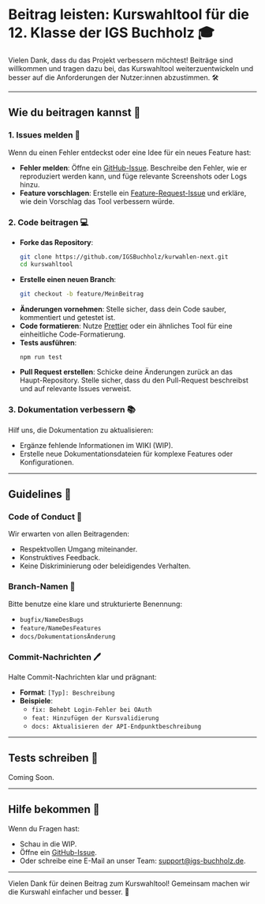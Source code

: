 # Beitrag leisten: Kurswahltool für die 12. Klasse der IGS Buchholz 🎓

Vielen Dank, dass du das Projekt verbessern möchtest! Beiträge sind willkommen und tragen dazu bei, das Kurswahltool weiterzuentwickeln und besser auf die Anforderungen der Nutzer:innen abzustimmen. 🛠️

---

## Wie du beitragen kannst 🚀

### 1. Issues melden 🐛
Wenn du einen Fehler entdeckst oder eine Idee für ein neues Feature hast:
- **Fehler melden**: Öffne ein [GitHub-Issue](https://github.com/IGSBuchholz/kurwahlen-next/issues). Beschreibe den Fehler, wie er reproduziert werden kann, und füge relevante Screenshots oder Logs hinzu.
- **Feature vorschlagen**: Erstelle ein [Feature-Request-Issue](https://github.com/IGSBuchholz/kurwahlen-next/issues) und erkläre, wie dein Vorschlag das Tool verbessern würde.

### 2. Code beitragen 💻
- **Forke das Repository**:
  ```bash
  git clone https://github.com/IGSBuchholz/kurwahlen-next.git
  cd kurswahltool
  ```
- **Erstelle einen neuen Branch**:
  ```bash
  git checkout -b feature/MeinBeitrag
  ```
- **Änderungen vornehmen**: Stelle sicher, dass dein Code sauber, kommentiert und getestet ist.
- **Code formatieren**: Nutze [Prettier](https://prettier.io/) oder ein ähnliches Tool für eine einheitliche Code-Formatierung.
- **Tests ausführen**:
  ```bash
  npm run test
  ```
- **Pull Request erstellen**: Schicke deine Änderungen zurück an das Haupt-Repository. Stelle sicher, dass du den Pull-Request beschreibst und auf relevante Issues verweist.

### 3. Dokumentation verbessern 📚
Hilf uns, die Dokumentation zu aktualisieren:
- Ergänze fehlende Informationen im WIKI (WIP).
- Erstelle neue Dokumentationsdateien für komplexe Features oder Konfigurationen.

---

## Guidelines 📝

### Code of Conduct 💪
Wir erwarten von allen Beitragenden:
- Respektvollen Umgang miteinander.
- Konstruktives Feedback.
- Keine Diskriminierung oder beleidigendes Verhalten.

### Branch-Namen 📂
Bitte benutze eine klare und strukturierte Benennung:
- `bugfix/NameDesBugs`
- `feature/NameDesFeatures`
- `docs/DokumentationsÄnderung`

### Commit-Nachrichten 🖊️
Halte Commit-Nachrichten klar und prägnant:
- **Format**: `[Typ]: Beschreibung`
- **Beispiele**:
  - `fix: Behebt Login-Fehler bei OAuth`
  - `feat: Hinzufügen der Kursvalidierung`
  - `docs: Aktualisieren der API-Endpunktbeschreibung`

---

## Tests schreiben 🧪

Coming Soon.

---

## Hilfe bekommen 🙋

Wenn du Fragen hast:
- Schau in die WIP.
- Öffne ein [GitHub-Issue](https://github.com/IGSBuchholz/kurwahlen-next/issues).
- Oder schreibe eine E-Mail an unser Team: [support@igs-buchholz.de](mailto:digitale.helden.igs.buchholz@igs-buchholz.de).

---

Vielen Dank für deinen Beitrag zum Kurswahltool! Gemeinsam machen wir die Kurswahl einfacher und besser. 💪
```
